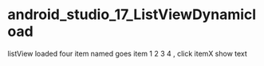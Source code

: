 # android_studio_17_ListViewDynamicload
listView loaded four item named goes item 1 2 3 4 , click itemX show text 
